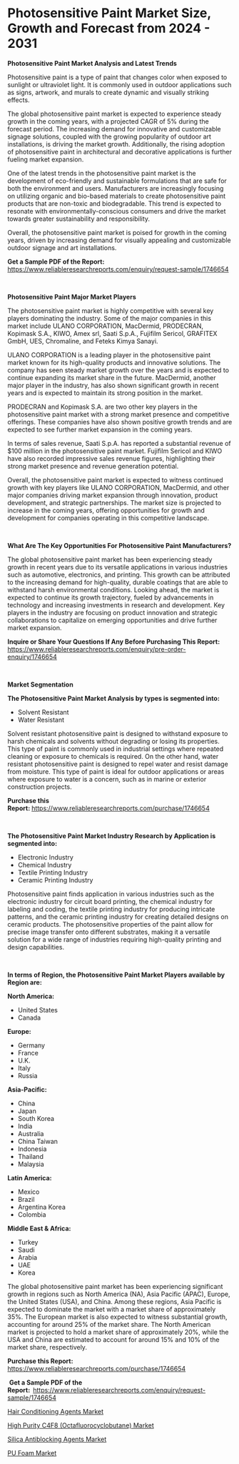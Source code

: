 <p><h1>Photosensitive Paint Market Size, Growth and Forecast from 2024 - 2031</h1></p><p><strong>Photosensitive Paint Market Analysis and Latest Trends</strong></p>
<p><p>Photosensitive paint is a type of paint that changes color when exposed to sunlight or ultraviolet light. It is commonly used in outdoor applications such as signs, artwork, and murals to create dynamic and visually striking effects.</p><p>The global photosensitive paint market is expected to experience steady growth in the coming years, with a projected CAGR of 5% during the forecast period. The increasing demand for innovative and customizable signage solutions, coupled with the growing popularity of outdoor art installations, is driving the market growth. Additionally, the rising adoption of photosensitive paint in architectural and decorative applications is further fueling market expansion.</p><p>One of the latest trends in the photosensitive paint market is the development of eco-friendly and sustainable formulations that are safe for both the environment and users. Manufacturers are increasingly focusing on utilizing organic and bio-based materials to create photosensitive paint products that are non-toxic and biodegradable. This trend is expected to resonate with environmentally-conscious consumers and drive the market towards greater sustainability and responsibility.</p><p>Overall, the photosensitive paint market is poised for growth in the coming years, driven by increasing demand for visually appealing and customizable outdoor signage and art installations.</p></p>
<p><strong>Get a Sample PDF of the Report:&nbsp;</strong> <a href="https://www.reliableresearchreports.com/enquiry/request-sample/1746654">https://www.reliableresearchreports.com/enquiry/request-sample/1746654</a></p>
<p>&nbsp;</p>
<p><strong>Photosensitive Paint Major Market Players</strong></p>
<p><p>The photosensitive paint market is highly competitive with several key players dominating the industry. Some of the major companies in this market include ULANO CORPORATION, MacDermid, PRODECRAN, Kopimask S.A., KIWO, Amex srl, Saati S.p.A., Fujifilm Sericol, GRAFITEX GmbH, UES, Chromaline, and Feteks Kimya Sanayi.</p><p>ULANO CORPORATION is a leading player in the photosensitive paint market known for its high-quality products and innovative solutions. The company has seen steady market growth over the years and is expected to continue expanding its market share in the future. MacDermid, another major player in the industry, has also shown significant growth in recent years and is expected to maintain its strong position in the market.</p><p>PRODECRAN and Kopimask S.A. are two other key players in the photosensitive paint market with a strong market presence and competitive offerings. These companies have also shown positive growth trends and are expected to see further market expansion in the coming years.</p><p>In terms of sales revenue, Saati S.p.A. has reported a substantial revenue of $100 million in the photosensitive paint market. Fujifilm Sericol and KIWO have also recorded impressive sales revenue figures, highlighting their strong market presence and revenue generation potential.</p><p>Overall, the photosensitive paint market is expected to witness continued growth with key players like ULANO CORPORATION, MacDermid, and other major companies driving market expansion through innovation, product development, and strategic partnerships. The market size is projected to increase in the coming years, offering opportunities for growth and development for companies operating in this competitive landscape.</p></p>
<p>&nbsp;</p>
<p><strong>What Are The Key Opportunities For Photosensitive Paint Manufacturers?</strong></p>
<p><p>The global photosensitive paint market has been experiencing steady growth in recent years due to its versatile applications in various industries such as automotive, electronics, and printing. This growth can be attributed to the increasing demand for high-quality, durable coatings that are able to withstand harsh environmental conditions. Looking ahead, the market is expected to continue its growth trajectory, fueled by advancements in technology and increasing investments in research and development. Key players in the industry are focusing on product innovation and strategic collaborations to capitalize on emerging opportunities and drive further market expansion.</p></p>
<p><strong>Inquire or Share Your Questions If Any Before Purchasing This Report:</strong> <a href="https://www.reliableresearchreports.com/enquiry/pre-order-enquiry/1746654">https://www.reliableresearchreports.com/enquiry/pre-order-enquiry/1746654</a></p>
<p>&nbsp;</p>
<p><strong>Market Segmentation</strong></p>
<p><strong>The Photosensitive Paint Market Analysis by types is segmented into:</strong></p>
<p><ul><li>Solvent Resistant</li><li>Water Resistant</li></ul></p>
<p><p>Solvent resistant photosensitive paint is designed to withstand exposure to harsh chemicals and solvents without degrading or losing its properties. This type of paint is commonly used in industrial settings where repeated cleaning or exposure to chemicals is required. On the other hand, water resistant photosensitive paint is designed to repel water and resist damage from moisture. This type of paint is ideal for outdoor applications or areas where exposure to water is a concern, such as in marine or exterior construction projects.</p></p>
<p><strong>Purchase this Report:&nbsp;</strong><a href="https://www.reliableresearchreports.com/purchase/1746654">https://www.reliableresearchreports.com/purchase/1746654</a></p>
<p>&nbsp;</p>
<p><strong>The Photosensitive Paint Market Industry Research by Application is segmented into:</strong></p>
<p><ul><li>Electronic Industry</li><li>Chemical Industry</li><li>Textile Printing Industry</li><li>Ceramic Printing Industry</li></ul></p>
<p><p>Photosensitive paint finds application in various industries such as the electronic industry for circuit board printing, the chemical industry for labeling and coding, the textile printing industry for producing intricate patterns, and the ceramic printing industry for creating detailed designs on ceramic products. The photosensitive properties of the paint allow for precise image transfer onto different substrates, making it a versatile solution for a wide range of industries requiring high-quality printing and design capabilities.</p></p>
<p>&nbsp;</p>
<p><strong>In terms of Region, the Photosensitive Paint Market Players available by Region are:</strong></p>
<p>
    <p> <strong> North America: </strong>
        <ul>
            <li>United States</li>
            <li>Canada</li>
        </ul>
        </p> 
    <p> <strong> Europe: </strong>
        <ul>
            <li>Germany</li>
            <li>France</li>
            <li>U.K.</li>
            <li>Italy</li>
            <li>Russia</li>
        </ul>
        </p> 
    <p> <strong> Asia-Pacific: </strong>
        <ul>
            <li>China</li>
            <li>Japan</li>
            <li>South Korea</li>
            <li>India</li>
            <li>Australia</li>
            <li>China Taiwan</li>
            <li>Indonesia</li>
            <li>Thailand</li>
            <li>Malaysia</li>
        </ul>
        </p> 
    <p> <strong> Latin America: </strong>
        <ul>
            <li>Mexico</li>
            <li>Brazil</li>
            <li>Argentina Korea</li>
            <li>Colombia</li>
        </ul>
        </p> 
    <p> <strong> Middle East & Africa: </strong>
        <ul>
            <li>Turkey</li>
            <li>Saudi</li>
            <li>Arabia</li>
            <li>UAE</li>
            <li>Korea</li>
        </ul>
    </p>
    </p>
<p><p>The global photosensitive paint market has been experiencing significant growth in regions such as North America (NA), Asia Pacific (APAC), Europe, the United States (USA), and China. Among these regions, Asia Pacific is expected to dominate the market with a market share of approximately 35%. The European market is also expected to witness substantial growth, accounting for around 25% of the market share. The North American market is projected to hold a market share of approximately 20%, while the USA and China are estimated to account for around 15% and 10% of the market share, respectively.</p></p>
<p><strong>Purchase this Report: </strong><a href="https://www.reliableresearchreports.com/purchase/1746654">https://www.reliableresearchreports.com/purchase/1746654</a></p>
<p>&nbsp;<strong>Get a Sample PDF of the Report:&nbsp;&nbsp;</strong><a href="https://www.reliableresearchreports.com/enquiry/request-sample/1746654">https://www.reliableresearchreports.com/enquiry/request-sample/1746654</a></p>
<p><strong></strong></p>
<p><p><a href="https://view.publitas.com/reportprime-1/hair-conditioning-agents-market-size-global-industry-overview-market-segmentation-and-forecast-2023-to-2030/">Hair Conditioning Agents Market</a></p><p><a href="https://extreme-scabiosa-c81.notion.site/High-Purity-C4F8-Octafluorocyclobutane-Market-with-the-goal-of-estimating-the-market-size-and-futu-fd2156e49fcd45f8b5da97278be93aab">High Purity C4F8 (Octafluorocyclobutane) Market</a></p><p><a href="https://view.publitas.com/reportprime-1/silica-antiblocking-agents-market-size-growth-and-forecast-from-2023-2030/">Silica Antiblocking Agents Market</a></p><p><a href="https://view.publitas.com/reportprime-1/pu-foam-market-size-growth-outlook-from-2023-to-2030-projecting-at-markets-trends-analysis-by-application-regional-outlook-and-revenue/">PU Foam Market</a></p></p>